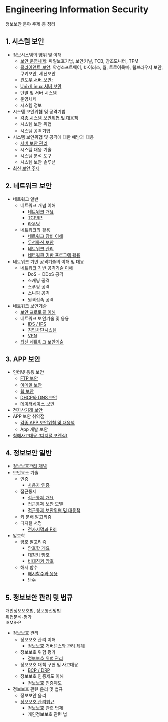# Engineering Information Security

정보보안 분야 주제 총 정리

## 1. 시스템 보안

- 정보시스템의 범위 및 이해
  - [보안 운영체제](./secureOS.md): 파일보호기법, 보안커널, TCB, 참조모니터, TPM
  - [클라이언트 보안](./client-sec.md): 악성소프트웨어, 바이러스, 웜, 트로이목마, 웹브라우저 보안, 쿠키보안, 세션보안
  - [윈도우 서버 보안](./windows-sec.md): 
  - [Unix/Linux 서버 보안]()
  - 단말 및 서버 시스템
  - 운영체제
  - 시스템 정보
- 시스템 보안위협 및 공격기법
  - [각종 시스템 보안위협 및 대응책]()
  - 시스템 보안 위협
  - 시스템 공격기법
- 시스템 보안위협 및 공격에 대한 예방과 대응
  - [서버 보안 관리]()
  - 시스템 대응 기술
  - 시스템 분석 도구
  - 시스템 보안 솔루션
- [최신 보안 주제]()

## 2. 네트워크 보안

- 네트워크 일반
  - 네트워크 개념 이해
    - [네트워크 개요]()
    - [TCP/IP]()
    - [라우팅]()
  - 네트워크의 활용
    - [네트워크 장비 이해]()
    - [무선통신 보안]()
    - [네트워크 관리]()
    - [네트워크 기반 프로그램 활용]()
- 네트워크 기반 공격기술의 이해 및 대응
  - [네트워크 기반 공격기술 이해]()
    - DoS + DDoS 공격
    - 스캐닝 공격
    - 스푸핑 공격
    - 스니핑 공격
    - 원격접속 공격
- 네트워크 보안기술
  - [보안 프로토콜 이해]()
  - 네트워크 보안기술 및 응용
    - [IDS / IPS]()
    - [침입차단시스템]()
    - [VPN]()
  - [최신 네트워크 보안기술]()

## 3. APP 보안

- 인터넷 응용 보안
  - [FTP 보안]()
  - [이메일 보안]()
  - [웹 보안]()
  - [DHCP와 DNS 보안]()
  - [데이터베이스 보안]()
- [전자상거래 보안]()
- APP 보안 취약점
  - [각종 APP 보안위협 및 대응책]()
  - App 개발 보안
- [침해사고대응 (디지털 포렌식)]()

## 4. 정보보안 일반

- [정보보호관리 개념]()
- 보안요소 기술
  - 인증
    - [사용자 인증]()
  - 접근통제
    - [접근통제 개요]()
    - [접근통제 보안 모델]()
    - [접근통제 보안위협 및 대응책]()
  - 키 분배 알고리즘
  - 디지털 서명
    - [전자서명과 PKI]()
- 암호학
  - 암호 알고리즘
    - [암호학 개요]()
    - [대칭키 암호]()
    - [비대칭키 암호]()
  - 해시 함수
    - [해시함수와 응용]()
    - [난수]()

## 5. 정보보안 관리 및 법규

개인정보보호법, 정보통신망법  
위헙분석-평가  
ISMS-P  

- 정보보호 관리
  - 정보보호 관리 이해
    - [정보보호 거버넌스와 관리 체계]()
  - 정보보호 위험 평가
    - [정보보호 위험 관리]()
  - 정보보호 대책 구현 및 사고대응
    - [BCP / DRP]()
  - 정보보호 인증제도 이해
    - [정보보호 인증제도]()
- 정보보호 관련 윤리 및 법규
  - 정보보안 윤리
  - [정보보호 관리법규]()
    - 정보보호 관련 법제
    - 개인정보보호 관련 법
